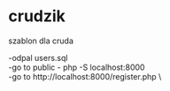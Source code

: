 # crudzik
szablon dla cruda


-odpal users.sql \
-go to public - php -S localhost:8000 \
-go to http://localhost:8000/register.php \
